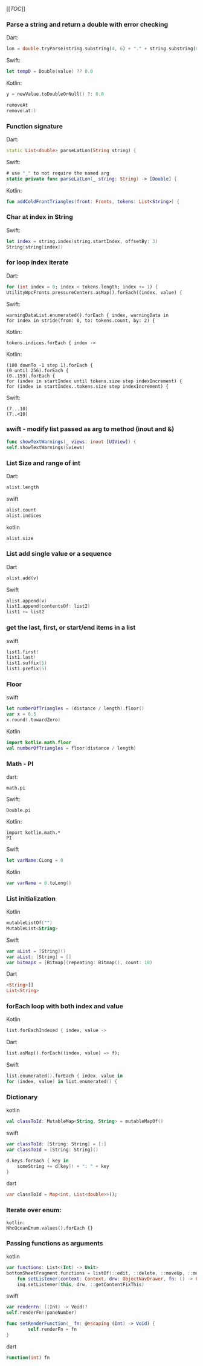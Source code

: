 [[_TOC_]]

### Parse a string and return a double with error checking
Dart:
```dart
lon = double.tryParse(string.substring(4, 6) + "." + string.substring(6, 7)) ??  0.0;
```
Swift:
```swift
let tempD = Double(value) ?? 0.0
```
Kotlin:
```kotlin
y = newValue.toDoubleOrNull() ?: 0.0
```
```swift
removeAt
remove(at:)
```
### Function signature
Dart:
```dart
static List<double> parseLatLon(String string) {
```
Swift:
```swift
# use "_" to not require the named arg
static private func parseLatLon(_ string: String) -> [Double] {
```
Kotlin:
```kotlin
fun addColdFrontTriangles(front: Fronts, tokens: List<String>) {
```

### Char at index in String
Swift:
```swift
let index = string.index(string.startIndex, offsetBy: 3)
String(string[index])   
```
### for loop index iterate
Dart:
```dart
for (int index = 0; index < tokens.length; index += 1) {
UtilityWpcFronts.pressureCenters.asMap().forEach((index, value) {
```
Swift:
```
warningDataList.enumerated().forEach { index, warningData in
for index in stride(from: 0, to: tokens.count, by: 2) {
```
Kotlin:
```
tokens.indices.forEach { index ->
```
Kotlin:
```
(100 downTo -1 step 1).forEach {
(0 until 256).forEach {
(0..159).forEach {
for (index in startIndex until tokens.size step indexIncrement) {
for (index in startIndex..tokens.size step indexIncrement) {
```
Swift:
```
(7...10)
(7..<10)
```
### swift - modify list passed as arg to method (inout and &)
```swift
func showTextWarnings(_ views: inout [UIView]) {
self.showTextWarnings(&views)
```
### List Size and range of int
Dart:
```dart
alist.length
```
swift
```swift
alist.count
alist.indices
```
kotlin
```kotlin
alist.size
```

### List add single value or a sequence
Dart
```dart
alist.add(v)
```
Swift
```swift
alist.append(v)
list1.append(contentsOf: list2)
list1 += list2
```

### get the last, first, or start/end items in a list
swift
```swift
list1.first!
list1.last!
list1.suffix(5)
list1.prefix(5)
```

### Floor
swift
```swift
let numberOfTriangles = (distance / length).floor()
var x = 6.5
x.round(.towardZero)
```
Kotlin
```kotlin
import kotlin.math.floor
val numberOfTriangles = floor(distance / length)
```

### Math - PI
dart:
```
math.pi
```
Swift:
```
Double.pi
```
Kotlin:
```
import kotlin.math.*
PI
```
Swift
```swift
let varName:CLong = 0
```
Kotlin
```kotlin
var varName = 0.toLong()
```

### List initialization
Kotlin 
```kotlin
mutableListOf("")
MutableList<String>
```
Swift
```swift
var aList = [String]()
var aList: [String] = []
var bitmaps = [Bitmap](repeating: Bitmap(), count: 10)
```
Dart
```dart
<String>[]
List<String>
```
### forEach loop with both index and value
Kotlin
```kotlin
list.forEachIndexed { index, value ->
```
Dart
```dart
list.asMap().forEach((index, value) => f);
```
Swift
```swift
list.enumerated().forEach { index, value in
for (index, value) in list.enumerated() {
```
### Dictionary
kotlin
```kotlin
val classToId: MutableMap<String, String> = mutableMapOf()
```
swift
```swift
var classToId: [String: String] = [:]
var classToId = [String: String]()

d.keys.forEach { key in
    someString += d[key]! + ": " + key
}
```
dart
```dart
var classToId = Map<int, List<double>>();
```

### Iterate over enum:
```
kotlin:
NhcOceanEnum.values().forEach {}
```
### Passing functions as arguments
kotlin
```kotlin
var functions: List<(Int) -> Unit>
bottomSheetFragment.functions = listOf(::edit, ::delete, ::moveUp, ::moveDown)
    fun setListener(context: Context, drw: ObjectNavDrawer, fn: () -> Unit) {
    img.setListener(this, drw, ::getContentFixThis)
```
swift
```swift
var renderFn: ((Int) -> Void)?
self.renderFn!(paneNumber)

func setRenderFunction(_ fn: @escaping (Int) -> Void) {
        self.renderFn = fn
}
```
dart
```dart
Function(int) fn
```

